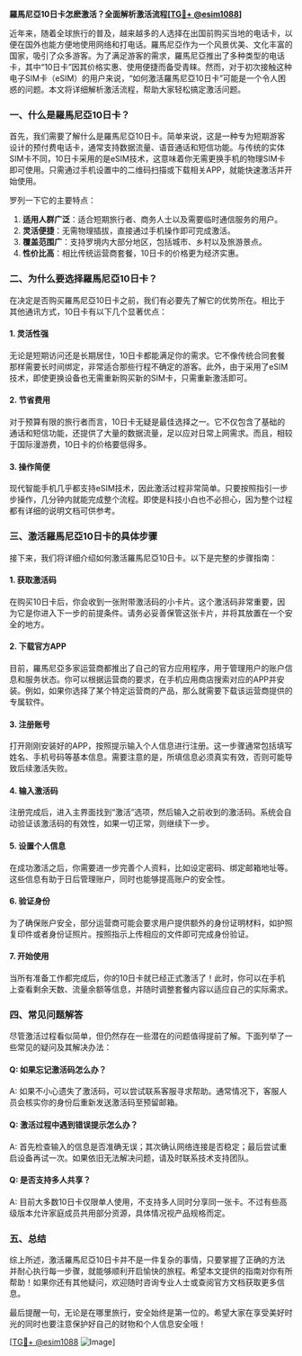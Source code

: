 **羅馬尼亞10日卡怎麽激活？全面解析激活流程[[TG💪+ @esim1088](https://t.me/s/esim1088)]**

近年来，随着全球旅行的普及，越来越多的人选择在出国前购买当地的电话卡，以便在国外也能方便地使用网络和打电话。羅馬尼亞作为一个风景优美、文化丰富的国家，吸引了众多游客。为了满足游客的需求，羅馬尼亞推出了多种类型的电话卡，其中“10日卡”因其价格实惠、使用便捷而备受青睐。然而，对于初次接触这种电子SIM卡（eSIM）的用户来说，“如何激活羅馬尼亞10日卡”可能是一个令人困惑的问题。本文将详细解析激活流程，帮助大家轻松搞定激活问题。

### 一、什么是羅馬尼亞10日卡？

首先，我们需要了解什么是羅馬尼亞10日卡。简单来说，这是一种专为短期游客设计的预付费电话卡，通常支持数据流量、语音通话和短信功能。与传统的实体SIM卡不同，10日卡采用的是eSIM技术，这意味着你无需更换手机的物理SIM卡即可使用。只需通过手机设置中的二维码扫描或下载相关APP，就能快速激活并开始使用。

罗列一下它的主要特点：
1. **适用人群广泛**：适合短期旅行者、商务人士以及需要临时通信服务的用户。
2. **灵活便捷**：无需物理插拔，直接通过手机操作即可完成激活。
3. **覆盖范围广**：支持罗境内大部分地区，包括城市、乡村以及旅游景点。
4. **性价比高**：相比传统运营商套餐，10日卡的价格更为经济实惠。

### 二、为什么要选择羅馬尼亞10日卡？

在决定是否购买羅馬尼亞10日卡之前，我们有必要先了解它的优势所在。相比于其他通讯方式，10日卡有以下几个显著优点：

#### 1. 灵活性强
无论是短期访问还是长期居住，10日卡都能满足你的需求。它不像传统合同套餐那样需要长时间绑定，非常适合那些行程不确定的游客。此外，由于采用了eSIM技术，即使更换设备也无需重新购买新的SIM卡，只需重新激活即可。

#### 2. 节省费用
对于预算有限的旅行者而言，10日卡无疑是最佳选择之一。它不仅包含了基础的通话和短信功能，还提供了大量的数据流量，足以应对日常上网需求。而且，相较于国际漫游费，10日卡的价格要低得多。

#### 3. 操作简便
现代智能手机几乎都支持eSIM技术，因此激活过程非常简单。只要按照指引一步步操作，几分钟内就能完成整个流程。即使是科技小白也不必担心，因为整个过程都有详细的说明文档可供参考。

### 三、激活羅馬尼亞10日卡的具体步骤

接下来，我们将详细介绍如何激活羅馬尼亞10日卡。以下是完整的步骤指南：

#### 1. 获取激活码
在购买10日卡后，你会收到一张附带激活码的小卡片。这个激活码非常重要，因为它是你进入下一步的前提条件。请务必妥善保管这张卡片，并将其放置在一个安全的地方。

#### 2. 下载官方APP
目前，羅馬尼亞多家运营商都推出了自己的官方应用程序，用于管理用户的账户信息和服务状态。你可以根据运营商的要求，在手机应用商店搜索对应的APP并安装。例如，如果你选择了某个特定运营商的产品，那么就需要下载该运营商提供的专属软件。

#### 3. 注册账号
打开刚刚安装好的APP，按照提示输入个人信息进行注册。这一步骤通常包括填写姓名、手机号码等基本信息。需要注意的是，所填信息必须真实有效，否则可能导致后续激活失败。

#### 4. 输入激活码
注册完成后，进入主界面找到“激活”选项，然后输入之前收到的激活码。系统会自动验证该激活码的有效性，如果一切正常，则继续下一步。

#### 5. 设置个人信息
在成功激活之后，你需要进一步完善个人资料，比如设定密码、绑定邮箱地址等。这些信息有助于日后管理账户，同时也能够提高账户的安全性。

#### 6. 验证身份
为了确保账户安全，部分运营商可能会要求用户提供额外的身份证明材料，如护照复印件或者身份证照片。按照指示上传相应的文件即可完成身份验证。

#### 7. 开始使用
当所有准备工作都完成后，你的10日卡就已经正式激活了！此时，你可以在手机上查看剩余天数、流量余额等信息，并随时调整套餐内容以适应自己的实际需求。

### 四、常见问题解答

尽管激活过程看似简单，但仍然存在一些潜在的问题值得提前了解。下面列举了一些常见的疑问及其解决办法：

#### Q: 如果忘记激活码怎么办？
A: 如果不小心遗失了激活码，可以尝试联系客服寻求帮助。通常情况下，客服人员会核实你的身份后重新发送激活码至预留邮箱。

#### Q: 激活过程中遇到错误提示怎么办？
A: 首先检查输入的信息是否准确无误；其次确认网络连接是否稳定；最后尝试重启设备再试一次。如果依旧无法解决问题，请及时联系技术支持团队。

#### Q: 是否支持多人共享？
A: 目前大多数10日卡仅限单人使用，不支持多人同时分享同一张卡。不过有些高级版本允许家庭成员共用部分资源，具体情况视产品规格而定。

### 五、总结

综上所述，激活羅馬尼亞10日卡并不是一件复杂的事情，只要掌握了正确的方法并耐心执行每一步骤，就能够顺利开启愉快的旅程。希望本文提供的指南对你有所帮助！如果你还有其他疑问，欢迎随时咨询专业人士或查阅官方文档获取更多信息。

最后提醒一句，无论是在哪里旅行，安全始终是第一位的。希望大家在享受美好时光的同时也要注意保护好自己的财物和个人信息安全哦！

[[TG💪+ @esim1088](https://t.me/s/esim1088) ![Image](https://i.postimg.cc/4NQfJmqS/Snipaste-2025-05-13-00-14-12.png)]